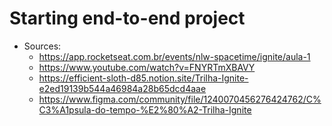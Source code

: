 # Starting end-to-end project

- Sources:
  - https://app.rocketseat.com.br/events/nlw-spacetime/ignite/aula-1
  - https://www.youtube.com/watch?v=FNYRTmXBAVY
  - https://efficient-sloth-d85.notion.site/Trilha-Ignite-e2ed19139b544a46984a28b65dcd4aae
  - https://www.figma.com/community/file/1240070456276424762/C%C3%A1psula-do-tempo-%E2%80%A2-Trilha-Ignite

</br>

